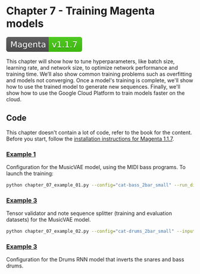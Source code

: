 # Chapter 7 - Training Magenta models

[![Magenta Version 1.1.7](../docs/magenta-v1.1.7-badge.svg)](https://github.com/magenta/magenta/releases/tag/1.1.7)

This chapter will show how to tune hyperparameters, like batch size, learning rate, and network size, to optimize network performance and training time. We’ll also show common training problems such as overfitting and models not converging. Once a model's training is complete, we'll show how to use the trained model to generate new sequences. Finally, we'll show how to use the Google Cloud Platform to train models faster on the cloud.

## Code

This chapter doesn't contain a lot of code, refer to the book for the content. Before you start, follow the [installation instructions for Magenta 1.1.7](https://github.com/PacktPublishing/hands-on-music-generation-with-magenta/tree/master/Chapter01#installing-magenta).

### [Example 1](chapter_07_example_01.py)

Configuration for the MusicVAE model, using the MIDI bass programs. To launch the training:

```bash
python chapter_07_example_01.py --config="cat-bass_2bar_small" --run_dir="..."
```

### [Example 3](chapter_07_example_02.py)

Tensor validator and note sequence splitter (training and evaluation datasets) for the MusicVAE model.

```bash
python chapter_07_example_02.py --config="cat-drums_2bar_small" --input="notesequences.tfrecord" --output_dir="sequence_examples"
```

### [Example 3](chapter_07_example_03.py)

Configuration for the Drums RNN model that inverts the snares and bass drums.
